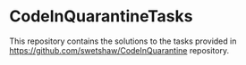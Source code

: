 # CodeInQuarantineTasks
This repository contains the solutions to the tasks provided in https://github.com/swetshaw/CodeInQuarantine repository.
